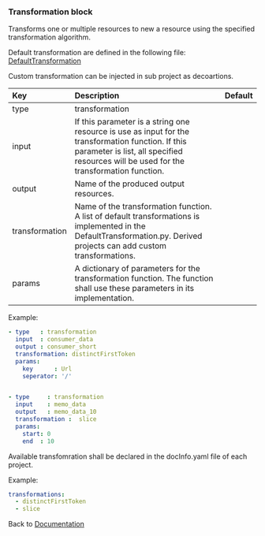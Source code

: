 ### <a name="manual"></a> Transformation block

Transforms one or multiple resources to new a resource using the specified transformation algorithm.

Default transformation are defined in the following file:
[DefaultTransformation](../../../noWord/common/DefaultTransformation.py)

Custom transformation can be injected in sub project as decoartions.


| Key       |      Description      | Default |
|:----------|:--------------------- |:-------------- |
| type      | transformation                |        |
| input     | If this parameter is a string one resource is use as input for the transformation function. If this parameter is  list, all specified resources will be used for the transformation function.   |        |
| output    |  Name of the produced output resources.     |        |
| transformation    |  Name of the transformation function. A list of default transformations is implemented in the DefaultTransformation.py. Derived projects can add custom transformations.   |
| params    |  A dictionary of parameters for the transformation function. The function shall use these parameters in its implementation.       |  |

Example:
```YAML
- type   : transformation
  input  : consumer_data
  output : consumer_short
  transformation: distinctFirstToken
  params:
    key      : Url
    seperator: '/'


- type     : transformation
  input    : memo_data
  output   : memo_data_10
  transformation :  slice
  params:
    start: 0
    end  : 10

```

Available transfomration shall be declared in the docInfo.yaml file of
each project.

Example:
```YAML
transformations:
  - distinctFirstToken
  - slice

```

Back to [Documentation](../../../README.md#block_data)
